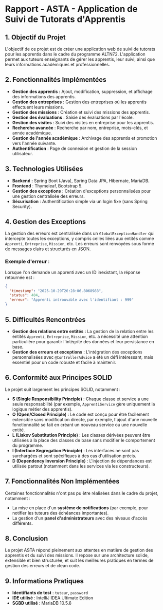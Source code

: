 # Rapport - ASTA - Application de Suivi de Tutorats d'Apprentis

## 1. Objectif du Projet
L'objectif de ce projet est de créer une application web de suivi de tutorats pour les apprentis dans le cadre du programme ALTN72. L'application permet aux tuteurs enseignants de gérer les apprentis, leur suivi, ainsi que leurs informations académiques et professionnelles.

## 2. Fonctionnalités Implémentées

- **Gestion des apprentis** : Ajout, modification, suppression, et affichage des informations des apprentis.
- **Gestion des entreprises** : Gestion des entreprises où les apprentis effectuent leurs missions.
- **Gestion des missions** : Création et suivi des missions des apprentis.
- **Gestion des évaluations** : Saisie des évaluations par l'école.
- **Gestion des visites** : Suivi des visites en entreprise pour les apprentis.
- **Recherche avancée** : Recherche par nom, entreprise, mots-clés, et année académique.
- **Gestion de l'année académique** : Archivage des apprentis et promotion vers l'année suivante.
- **Authentification** : Page de connexion et gestion de la session utilisateur.

## 3. Technologies Utilisées
- **Backend** : Spring Boot (Java), Spring Data JPA, Hibernate, MariaDB.
- **Frontend** : Thymeleaf, Bootstrap 5.
- **Gestion des exceptions** : Création d'exceptions personnalisées pour une gestion centralisée des erreurs.
- **Sécurisation** : Authentification simple via un login fixe (sans Spring Security).

## 4. Gestion des Exceptions
La gestion des erreurs est centralisée dans un `GlobalExceptionHandler` qui intercepte toutes les exceptions, y compris celles liées aux entités comme `Apprenti`, `Entreprise`, `Mission`, etc. Les erreurs sont renvoyées sous forme de messages clairs et structurés en JSON.

### Exemple d'erreur :
Lorsque l'on demande un apprenti avec un ID inexistant, la réponse retournée est :
```json
{
  "timestamp": "2025-10-29T20:28:06.8068988",
  "status": 404,
  "erreur": "Apprenti introuvable avec l'identifiant : 999"
}
```

## 5. Difficultés Rencontrées
- **Gestion des relations entre entités** : La gestion de la relation entre les entités `Apprenti`, `Entreprise`, `Mission`, etc. a nécessité une attention particulière pour garantir l'intégrité des données et leur persistance en base.
- **Gestion des erreurs et exceptions** : L'intégration des exceptions personnalisées avec `@ControllerAdvice` a été un défi intéressant, mais essentiel pour un code robuste et facile à maintenir.

## 6. Conformité aux Principes SOLID
Le projet suit largement les principes SOLID, notamment :
- **S (Single Responsibility Principle)** : Chaque classe et service a une seule responsabilité (par exemple, `ApprentiService` gère uniquement la logique métier des apprentis).
- **O (Open/Closed Principle)** : Le code est conçu pour être facilement extensible sans modification directe, par exemple, l'ajout d'une nouvelle fonctionnalité se fait en créant un nouveau service ou une nouvelle entité.
- **L (Liskov Substitution Principle)** : Les classes dérivées peuvent être utilisées à la place des classes de base sans modifier le comportement du programme.
- **I (Interface Segregation Principle)** : Les interfaces ne sont pas surchargées et sont spécifiques à des cas d'utilisation précis.
- **D (Dependency Inversion Principle)** : L'injection de dépendances est utilisée partout (notamment dans les services via les constructeurs).

## 7. Fonctionnalités Non Implémentées
Certaines fonctionnalités n'ont pas pu être réalisées dans le cadre du projet, notamment :
- La mise en place d'un **système de notifications** (par exemple, pour notifier les tuteurs des échéances importantes).
- La gestion d'un **panel d'administrateurs** avec des niveaux d'accès différents.

## 8. Conclusion
Le projet ASTA répond pleinement aux attentes en matière de gestion des apprentis et du suivi des missions. Il repose sur une architecture solide, extensible et bien structurée, et suit les meilleures pratiques en termes de gestion des erreurs et de clean code.

## 9. Informations Pratiques
- **Identifiants de test** : `tuteur`, `password`
- **IDE utilisé** : IntelliJ IDEA Ultimate Edition
- **SGBD utilisé** : MariaDB 10.5.8


